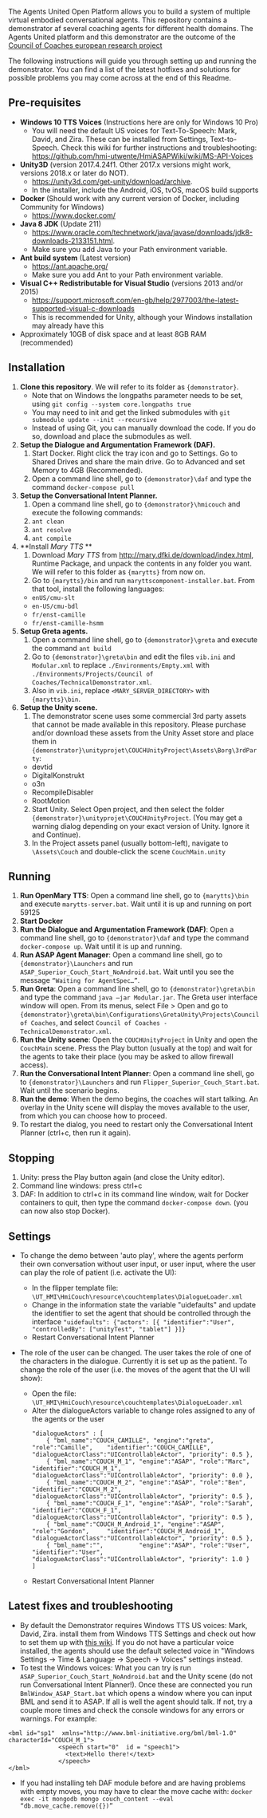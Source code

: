 The Agents United Open Platform allows you to build a system of multiple virtual embodied conversational agents.
This repository contains a demonstrator af several coaching agents for different health domains.
The Agents United platform and this demonstrator are the outcome of the [Council of Coaches european research project](https://council-of-coaches.eu/)

The following instructions will guide you through setting up and running the demonstrator. You can find a list of the latest hotfixes and solutions for possible problems you may come across at the end of this Readme.

## Pre-requisites

* **Windows 10 TTS Voices** (Instructions here are only for Windows 10 Pro)
    - You will need the default US voices for Text-To-Speech: Mark, David, and Zira. These can be installed from Settings, Text-to-Speech. Check this wiki for further instructions and troubleshooting: https://github.com/hmi-utwente/HmiASAPWiki/wiki/MS-API-Voices
* **Unity3D** (version 2017.4.24f1. Other 2017.x versions might work, versions 2018.x or later do NOT).
    - https://unity3d.com/get-unity/download/archive.  
    - In the installer, include the Android, iOS, tvOS, macOS build supports 
* **Docker** (Should work with any current version of Docker, including Community for Windows)
    - https://www.docker.com/
* **Java 8 JDK** (Update 211)
    - https://www.oracle.com/technetwork/java/javase/downloads/jdk8-downloads-2133151.html.
    - Make sure you add Java to your Path environment variable.
* **Ant build system** (Latest version)
    - https://ant.apache.org/
    - Make sure you add Ant to your Path environment variable.
* **Visual C++ Redistributable for Visual Studio** (versions 2013 and/or 2015)
    - https://support.microsoft.com/en-gb/help/2977003/the-latest-supported-visual-c-downloads 
    - This is recommended for Unity, although your Windows installation may already have this
* Approximately 10GB of disk space and at least 8GB RAM (recommended)

## Installation

1. **Clone this repository**. We will refer to its folder as `{demonstrator}`.
    - Note that on Windows the longpaths parameter needs to be set, using `git config --system core.longpaths true`
    - You may need to init and get the linked submodules with `git submodule update --init --recursive`
    - Instead of using Git, you can manually download the code. If you do so, download and place the submodules as well.
2. **Setup the Dialogue and Argumentation Framework (DAF).**
    1. Start Docker. Right click the tray icon and go to Settings. Go to Shared Drives and share the main drive. Go to Advanced and set Memory to 4GB (Recommended).
    2. Open a command line shell, go to `{demonstrator}\daf` and type the command `docker-compose pull`
3. **Setup the Conversational Intent Planner.**
    1. Open a command line shell, go to `{demonstrator}\hmicouch` and execute the following commands:
    2. `ant clean`
    3. `ant resolve`
    4. `ant compile`
4. **Install *Mary TTS* **
    1. Download *Mary TTS* from http://mary.dfki.de/download/index.html, Runtime Package, and unpack the contents in any folder you want. We will refer to this folder as `{marytts}` from now on.
    2. Go to `{marytts}/bin` and run `maryttscomponent-installer.bat`. From that tool, install the following languages:
    - `enUS/cmu-slt`
    - `en-US/cmu-bdl`
    - `fr/enst-camille`
    - `fr/enst-camille-hsmm`
5. **Setup Greta agents.**
    1. Open a command line shell, go to `{demonstrator}\greta` and execute the command `ant build`
    2. Go to `{demonstrator}\greta\bin` and edit the files `vib.ini` and `Modular.xml` to replace `./Environments/Empty.xml` with `./Environments/Projects/Council of Coaches/TechnicalDemonstrator.xml`.
    3. Also in `vib.ini`, replace `<MARY_SERVER_DIRECTORY>` with `{marytts}\bin`.
6. **Setup the Unity scene.**
    1. The demonstrator scene uses some commercial 3rd party assets that cannot be made available in this repository. Please purchase and/or download these assets from the Unity Asset store and place them in  `{demonstrator}\unityprojet\COUCHUnityProject\Assets\Borg\3rdParty`:
    - devtid
    - DigitalKonstrukt
    - o3n
    - RecompileDisabler
    - RootMotion
    2. Start Unity. Select Open project, and then select the folder `{demonstrator}\unityprojet\COUCHUnityProject`. (You may get a warning dialog depending on your exact version of Unity. Ignore it and Continue).
    3. In the Project assets panel (usually bottom-left), navigate to `\Assets\Couch` and double-click the scene `CouchMain.unity`

## Running
1. **Run OpenMary TTS**: Open a command line shell, go to `{marytts}\bin` and execute `marytts-server.bat`. Wait until it is up and running on port 59125
2. **Start Docker**
3. **Run the Dialogue and Argumentation Framework (DAF)**: Open a command line shell, go to `{demonstrator}\daf` and type the command `docker-compose up`. Wait until it is up and running.
4. **Run ASAP Agent Manager**: Open a command line shell, go to `{demonstrator}\Launchers` and run `ASAP_Superior_Couch_Start_NoAndroid.bat`. Wait until you see the message `“Waiting for AgentSpec…”`.
5. **Run Greta**: Open a command line shell, go to `{demonstrator}\greta\bin` and type the command `java –jar Modular.jar`. The Greta user interface window will open. From its menus, select File > Open and go to `{demonstrator}\greta\bin\Configurations\GretaUnity\Projects\Council of Coaches`, and select `Council of Coaches - TechnicalDemonstrator.xml`.
6. **Run the Unity scene**: Open the `COUCHUnityProject` in Unity and open the `CouchMain` scene. Press the Play button (usually at the top) and wait for the agents to take their place (you may be asked to allow firewall access).
7. **Run the Conversational Intent Planner**: Open a command line shell, go to `{demonstrator}\Launchers` and run `Flipper_Superior_Couch_Start.bat`. Wait until the scenario begins.
8. **Run the demo**: When the demo begins, the coaches will start talking. An overlay in the Unity scene will display the moves available to the user, from which you can choose how to proceed.
9. To restart the dialog, you need to restart only the Conversational Intent Planner (ctrl+c, then run it again).
    
## Stopping
1. Unity: press the Play button again (and close the Unity editor).
2. Command line windows: press ctrl+c
3. DAF: In addition to ctrl+c in its command line window, wait for Docker containers to quit, then type the command `docker-compose down`. (you can now also stop Docker).

## Settings
- To change the demo between 'auto play', where the agents perform their own conversation without user input, or user input, where the user can play the role of patient (i.e. activate the UI):
    - In the flipper template file: `\UT_HMI\HmiCouch\resource\couchtemplates\DialogueLoader.xml`
    - Change in the information state the variable "uidefaults" and update the identifier to set the agent that should be controlled through the interface
        `"uidefaults": {"actors": [{ "identifier":"User", "controlledBy": ["unityTest", "tablet"] }]}`
    - Restart Conversational Intent Planner

- The role of the user can be changed. The user takes the role of one of the characters in the dialogue. Currently it is set up as the patient. To change the role of the user (i.e. the moves of the agent that the UI will show):
    - Open the file: `\UT_HMI\HmiCouch\resource\couchtemplates\DialogueLoader.xml`
    - Alter the dialogueActors variable to change roles assigned to any of the agents or the user
        ```
        "dialogueActors" : [
			{ "bml_name":"COUCH_CAMILLE", "engine":"greta", "role":"Camille",    "identifier":"COUCH_CAMILLE", "dialogueActorClass":"UIControllableActor", "priority": 0.5 },
			{ "bml_name":"COUCH_M_1", "engine":"ASAP", "role":"Marc",    "identifier":"COUCH_M_1", "dialogueActorClass":"UIControllableActor", "priority": 0.0 },
			{ "bml_name":"COUCH_M_2", "engine":"ASAP", "role":"Ben",     "identifier":"COUCH_M_2", "dialogueActorClass":"UIControllableActor", "priority": 0.5 },
			{ "bml_name":"COUCH_F_1", "engine":"ASAP", "role":"Sarah",     "identifier":"COUCH_F_1", "dialogueActorClass":"UIControllableActor", "priority": 0.5 },
			{ "bml_name":"COUCH_M_Android_1", "engine":"ASAP", "role":"Gordon",     "identifier":"COUCH_M_Android_1", "dialogueActorClass":"UIControllableActor", "priority": 0.5 },
			{ "bml_name":"",		  "engine":"ASAP", "role":"User",    "identifier":"User",		"dialogueActorClass":"UIControllableActor", "priority": 1.0 }
		]
		```
    - Restart Conversational Intent Planner

## Latest fixes and troubleshooting
* By default the Demonstrator requires Windows TTS US voices: Mark, David, Zira. install them from Windows TTS Settings and check out how to set them up with [this wiki](https://github.com/hmi-utwente/HmiASAPWiki/wiki/MS-API-Voices). If you do not have a particular voice installed, the agents should use the default selected voice in "Windows Settings -> Time & Language -> Speech -> Voices" settings instead.
* To test the Windows voices: What you can try is run `ASAP_Superior_Couch_Start_NoAndroid.bat` and the Unity scene (do not run Conversational Intent Planner!). Once these are connected you run `BmlWindow_ASAP_Start.bat` which opens a window where you can input BML and send it to ASAP. 
If all is well the agent should talk. If not, try a couple more times and check the console windows for any errors or warnings.
For example:

```
<bml id="sp1"  xmlns="http://www.bml-initiative.org/bml/bml-1.0" characterId="COUCH_M_1">
              <speech start="0"  id = "speech1">
                <text>Hello there!</text>
              </speech>          
</bml>
```
* If you had installing teh DAF module before and are having problems with empty moves, you may have to clear the move cache with: `docker exec -it mongodb mongo couch_content --eval “db.move_cache.remove({})”`
